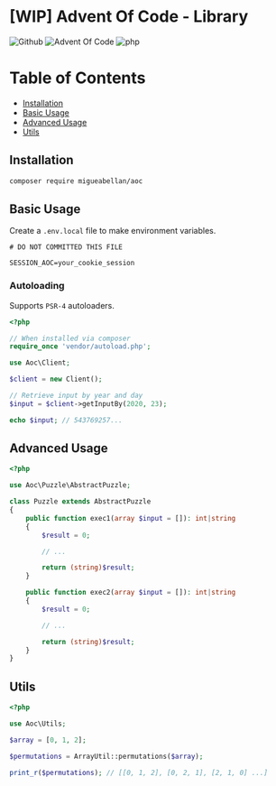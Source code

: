 # [WIP] Advent Of Code - Library

![Github](https://github.com/migueabellan/aoc/workflows/Test/badge.svg)
![Advent Of Code](https://img.shields.io/badge/Advent%20Of%20Code-library-orange?style=flat-square)
![php](https://img.shields.io/github/languages/top/migueabellan/aoc?style=flat-square)

# Table of Contents

- [Installation](#installation)
- [Basic Usage](#basic-usage)
- [Advanced Usage](#advanced-usage)
- [Utils](#utils)

## Installation

```sh
composer require migueabellan/aoc
```

## Basic Usage

Create a `.env.local` file to make environment variables.

```
# DO NOT COMMITTED THIS FILE

SESSION_AOC=your_cookie_session
```

### Autoloading

Supports `PSR-4` autoloaders.

```php
<?php

// When installed via composer
require_once 'vendor/autoload.php';

use Aoc\Client;

$client = new Client();

// Retrieve input by year and day
$input = $client->getInputBy(2020, 23);

echo $input; // 543769257...
```

## Advanced Usage

```php
<?php

use Aoc\Puzzle\AbstractPuzzle;

class Puzzle extends AbstractPuzzle
{
    public function exec1(array $input = []): int|string
    {
        $result = 0;

        // ...

        return (string)$result;
    }

    public function exec2(array $input = []): int|string
    {
        $result = 0;

        // ...

        return (string)$result;
    }
}
```

## Utils

```php
<?php

use Aoc\Utils;

$array = [0, 1, 2];

$permutations = ArrayUtil::permutations($array);

print_r($permutations); // [[0, 1, 2], [0, 2, 1], [2, 1, 0] ...]
```